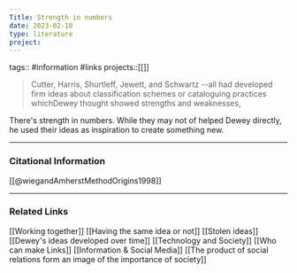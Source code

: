 ```yaml
---
Title: Strength in numbers
date: 2023-02-10
type: literature
project:
---
```

tags:: #information #links
projects::[[]]

> Cutter, Harris, Shurtleff, Jewett, and Schwartz --all had developed firm ideas about classification schemes or cataloguing practices whichDewey thought showed strengths and weaknesses,

There's strength in numbers. While they may not of helped Dewey directly, he used their ideas as inspiration to create something new.

---
### Citational Information

[[@wiegandAmherstMethodOrigins1998]]

---

### Related Links

[[Working together]]
[[Having the same idea or not]]
[[Stolen ideas]]
[[Dewey's ideas developed over time]]
[[Technology and Society]]
[[Who can make Links]]
[[Information & Social Media]]
[[The product of social relations form an image of the importance of society]]